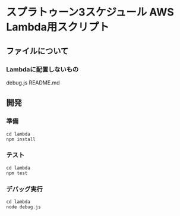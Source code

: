 # スプラトゥーン3スケジュール AWS Lambda用スクリプト
## ファイルについて
### Lambdaに配置しないもの
debug.js
README.md

## 開発
### 準備
```
cd lambda
npm install
```

### テスト
```
cd lambda
npm test
```

### デバッグ実行
```
cd lambda
node debug.js
```
